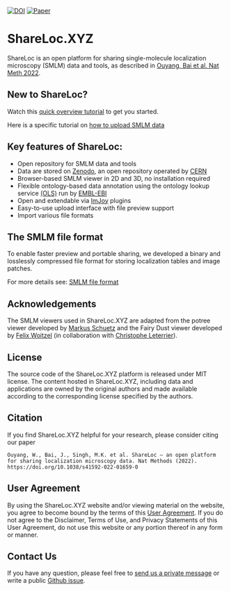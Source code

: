 [![DOI](https://zenodo.org/badge/DOI/10.5281/zenodo.5045319.svg)](https://doi.org/10.5281/zenodo.5045319)
[![Paper](https://img.shields.io/static/v1?label=Paper&message=10.1038/s41592-022-01659-0&color=green)](https://www.nature.com/articles/s41592-022-01659-0)

# ShareLoc.XYZ
ShareLoc is an open platform for sharing single-molecule localization microscopy (SMLM) data and tools, as described in
[Ouyang, Bai et al. Nat Meth 2022](https://www.nature.com/articles/s41592-022-01659-0).

## New to ShareLoc?
Watch this [quick overview tutorial](https://youtu.be/tTOkqzr74wg) to get you started.

Here is a specific tutorial on [how to upload SMLM data](https://youtu.be/tFaEXWmv01g)

## Key features of ShareLoc:
 * Open repository for SMLM data and tools
 * Data are stored on [Zenodo](https://zenodo.org), an open repository operated by [CERN](https://home.cern/) 
 * Browser-based SMLM viewer in 2D and 3D, no installation required
 * Flexible ontology-based data annotation using the ontology lookup service [(OLS)](https://www.ebi.ac.uk/ols/index) run by [EMBL-EBI](https://www.ebi.ac.uk/) 
 * Open and extendable via [ImJoy](https://imjoy.io) plugins
 * Easy-to-use upload interface with file preview support
 * Import various file formats

## The SMLM file format

To enable faster preview and portable sharing, we developed a binary and losslessly compressed file format for storing localization tables and image patches.

For more details see: [SMLM file format](https://github.com/imodpasteur/smlm-file-format)

## Acknowledgements

The SMLM viewers used in ShareLoc.XYZ are adapted from the potree viewer developed by [Markus Schuetz](https://twitter.com/m_schuetz) and the Fairy Dust viewer developed by [Felix Woitzel](https://twitter.com/flexi23) (in collaboration with [Christophe Leterrier](https://twitter.com/christlet)).

## License

The source code of the ShareLoc.XYZ platform is released under MIT license. The content hosted in ShareLoc.XYZ, including data and applications are owned by the original authors and made available according to the corresponding license specified by the authors.

## Citation
If you find ShareLoc.XYZ helpful for your research, please consider citing our paper 
```
Ouyang, W., Bai, J., Singh, M.K. et al. ShareLoc — an open platform for sharing localization microscopy data. Nat Methods (2022). https://doi.org/10.1038/s41592-022-01659-0
``` 

## User Agreement

By using the ShareLoc.XYZ website and/or viewing material on the website, you agree to become bound by the terms of this [User Agreement](./user-agreement.md). If you do not agree to the Disclaimer, Terms of Use, and Privacy Statements of this User Agreement, do not use this website or any portion thereof in any form or manner.

## Contact Us

If you have any question, please feel free to [send us a private message](https://oeway.typeform.com/to/rdkPmd) or write a public [Github issue](https://github.com/imodpasteur/ShareLoc.XYZ/issues).

